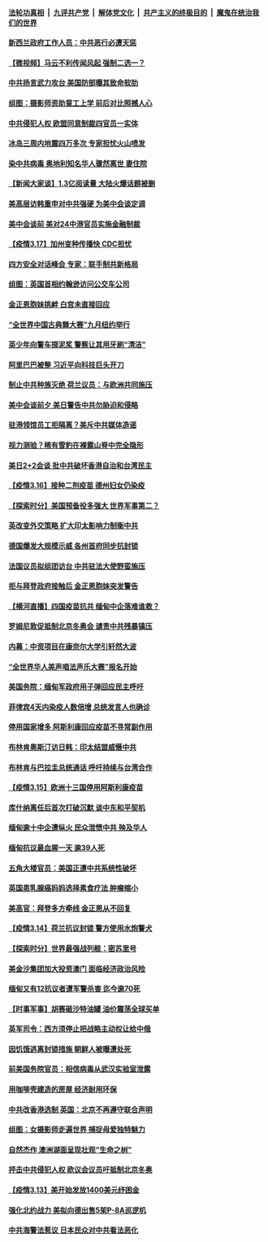 

####  [法轮功真相](../../../../basic/blob/master/README.md?t=03180531) &nbsp;|&nbsp; [九评共产党](../../../../9ping.md/blob/master/README.md?t=03180531) &nbsp;|&nbsp; [解体党文化](../../../../jtdwh.md/blob/master/README.md?t=03180531)  &nbsp;|&nbsp; [共产主义的终极目的](../../../../gczydzjmd.md/blob/master/README.md?t=03180531) &nbsp;|&nbsp; [魔鬼在统治我们的世界](../../../../mgztzwmdsj.md/blob/master/README.md?t=03180531) 

#### [新西兰政府工作人员：中共恶行必遭天惩](../pages/nsc418/n12817612.md?t=03180531) 

#### [【微视频】马云不利传闻风起 强制二选一？](../pages/nsc418/n12817521.md?t=03180531) 

#### [中共扬言武力攻台 美国防部曝其致命软肋](../pages/nsc418/n12817763.md?t=03180531) 

#### [组图：摄影师资助童工上学 前后对比照撼人心](../pages/nsc418/n12816705.md?t=03180531) 

#### [中共侵犯人权 欧盟同意制裁四官员一实体](../pages/nsc418/n12817506.md?t=03180531) 

#### [冰岛三周内地震四万多次 专家担忧火山喷发](../pages/nsc418/n12817442.md?t=03180531) 

#### [染中共病毒 奥地利知名华人骤然离世 妻住院](../pages/nsc418/n12817522.md?t=03180531) 

#### [【新闻大家谈】1.3亿阅读量 大陆火爆话题被删](../pages/nsc418/n12817383.md?t=03180531) 

#### [美高层访韩重申对中共强硬 为美中会谈定调](../pages/nsc418/n12817483.md?t=03180531) 

#### [美中会谈前 美对24中港官员实施金融制裁](../pages/nsc418/n12816623.md?t=03180531) 

#### [【疫情3.17】加州变种传播快 CDC担忧](../pages/nsc418/n12816896.md?t=03180531) 

#### [四方安全对话峰会 专家：联手制共新格局](../pages/nsc418/n12816859.md?t=03180531) 

#### [组图：英国首相约翰逊访问公交车公司](../pages/nsc418/n12815117.md?t=03180531) 

#### [金正恩胞妹挑衅 白宫未直接回应](../pages/nsc418/n12815845.md?t=03180531) 

#### [“全世界中国古典舞大赛”九月纽约举行](../pages/nsc418/n12815570.md?t=03180531) 

#### [英少年向警车掷泥浆 警察让其用牙刷“清洁”](../pages/nsc418/n12814208.md?t=03180531) 

#### [阿里巴巴被整 习近平向科技巨头开刀](../pages/nsc418/n12815434.md?t=03180531) 

#### [制止中共种族灭绝 荷兰议员：与欧洲共同施压](../pages/nsc418/n12815110.md?t=03180531) 

#### [美中会谈前夕 美日警告中共勿胁迫和侵略](../pages/nsc418/n12815348.md?t=03180531) 

#### [驻港领馆员工拒隔离？美斥中共媒体造谣](../pages/nsc418/n12815217.md?t=03180531) 

#### [视力测验？稀有雪豹在裸露山脊中完全隐形](../pages/nsc418/n12814213.md?t=03180531) 

#### [美日2+2会谈 批中共破坏香港自治和台湾民主](../pages/nsc418/n12815030.md?t=03180531) 

#### [【疫情3.16】接种二剂疫苗  德州妇女仍染疫](../pages/nsc418/n12814641.md?t=03180531) 

#### [【探索时分】美国预备役多强大 世界军事第二？](../pages/nsc418/n12813067.md?t=03180531) 

#### [英改变外交策略 扩大印太影响力制衡中共](../pages/nsc418/n12814355.md?t=03180531) 

#### [德国爆发大规模示威 各州首府同步抗封锁](../pages/nsc418/n12813773.md?t=03180531) 

#### [法国议员拟组团访台 中共驻法大使野蛮施压](../pages/nsc418/n12813809.md?t=03180531) 

#### [拒与拜登政府接触后 金正恩胞妹突发警告](../pages/nsc418/n12813680.md?t=03180531) 

#### [【横河直播】四国疫苗抗共 缅甸中企落难谁救？](../pages/nsc418/n12813610.md?t=03180531) 

#### [罗姆尼敦促抵制北京冬奥会 谴责中共残暴镇压](../pages/nsc418/n12813299.md?t=03180531) 

#### [内幕：中资项目在康奈尔大学引轩然大波](../pages/nsc418/n12813486.md?t=03180531) 

#### [“全世界华人美声唱法声乐大赛”报名开始](../pages/nsc418/n12813222.md?t=03180531) 

#### [美国务院：缅甸军政府用子弹回应民主呼吁](../pages/nsc418/n12813036.md?t=03180531) 

#### [菲律宾4天内染疫人数倍增 总统发言人也确诊](../pages/nsc418/n12812833.md?t=03180531) 

#### [停用国家增多 阿斯利康回应疫苗不寻常副作用](../pages/nsc418/n12812700.md?t=03180531) 

#### [布林肯奥斯汀访日韩：印太结盟威慑中共](../pages/nsc418/n12812701.md?t=03180531) 

#### [布林肯与巴拉圭总统通话 呼吁持续与台湾合作](../pages/nsc418/n12812423.md?t=03180531) 

#### [【疫情3.15】欧洲十三国停用阿斯利康疫苗](../pages/nsc418/n12812063.md?t=03180531) 

#### [库什纳离任后首次打破沉默 谈中东和平契机](../pages/nsc418/n12811366.md?t=03180531) 

#### [缅甸逾十中企遭纵火 民众泄愤中共 殃及华人](../pages/nsc418/n12810697.md?t=03180531) 

#### [缅甸抗议最血腥一天  逾39人死](../pages/nsc418/n12811044.md?t=03180531) 

#### [五角大楼官员：美国正遭中共系统性破坏](../pages/nsc418/n12810814.md?t=03180531) 

#### [英国患乳腺癌妈妈选择素食疗法 肿瘤缩小](../pages/nsc418/n12809859.md?t=03180531) 

#### [美高官：拜登多方牵线 金正恩从不回复](../pages/nsc418/n12810602.md?t=03180531) 

#### [【疫情3.14】荷兰抗议封锁  警方使用水炮警犬](../pages/nsc418/n12810268.md?t=03180531) 

#### [【探索时分】世界最强战列舰：密苏里号](../pages/nsc418/n12809751.md?t=03180531) 

#### [美金沙集团加大投资澳门 面临经济政治风险](../pages/nsc418/n12809970.md?t=03180531) 

#### [缅甸又有12抗议者遭军警杀害 迄今逾70死](../pages/nsc418/n12808283.md?t=03180531) 

#### [【时事军事】胡赛砸沙特油罐 油价震荡全球买单](../pages/nsc418/n12807796.md?t=03180531) 

#### [英军司令：西方须停止把战略主动权让给中俄](../pages/nsc418/n12809735.md?t=03180531) 

#### [因饥饿逃离封锁措施 朝鲜人被曝遭处死](../pages/nsc418/n12809568.md?t=03180531) 

#### [前美国务院官员：相信病毒从武汉实验室泄露](../pages/nsc418/n12809527.md?t=03180531) 

#### [用咖啡壳建造的房屋 经济耐用环保](../pages/nsc418/n12809177.md?t=03180531) 

#### [中共改香港选制 英国：北京不再遵守联合声明](../pages/nsc418/n12809295.md?t=03180531) 

#### [组图：女摄影师走遍世界 捕捉母爱独特魅力](../pages/nsc418/n12808843.md?t=03180531) 

#### [自然杰作 澳洲湖面呈现壮观“生命之树”](../pages/nsc418/n12808476.md?t=03180531) 

#### [抨击中共侵犯人权 欧议会议员吁抵制北京冬奥](../pages/nsc418/n12809185.md?t=03180531) 

#### [【疫情3.13】美开始发放1400美元纾困金](../pages/nsc418/n12808991.md?t=03180531) 

#### [强化北约战力 美拟向德出售5架P-8A巡逻机](../pages/nsc418/n12808822.md?t=03180531) 

#### [中共海警法惹议 日本民众对中共看法恶化](../pages/nsc418/n12808559.md?t=03180531) 

